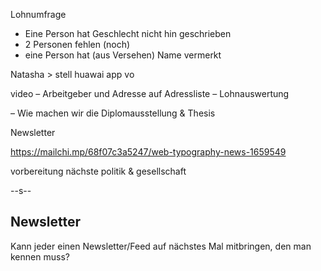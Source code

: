 Lohnumfrage
  * Eine Person hat Geschlecht nicht hin geschrieben
  * 2 Personen fehlen (noch)
  * eine Person hat (aus Versehen) Name vermerkt

Natasha > stell huawai app vo

video
– Arbeitgeber und Adresse auf Adressliste
– Lohnauswertung

– Wie machen wir die Diplomausstellung & Thesis

Newsletter

https://mailchi.mp/68f07c3a5247/web-typography-news-1659549

vorbereitung nächste politik & gesellschaft

--s--
## Newsletter

Kann jeder einen Newsletter/Feed auf nächstes Mal mitbringen, den man kennen muss?
